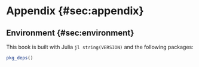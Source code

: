 # Appendix {#sec:appendix}

## Environment {#sec:environment}

This book is built with Julia `jl string(VERSION)` and the following packages:

```jl
pkg_deps()
```
